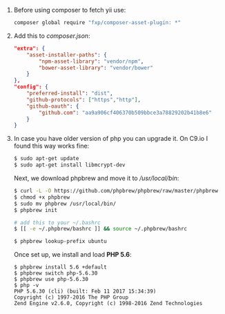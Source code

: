 1. Before using composer to fetch yii use: 
	
	```bash
	composer global require "fxp/composer-asset-plugin: *"
	```
2. Add this to _composer.json_: 

	```json
	"extra": {
		"asset-installer-paths": {
			"npm-asset-library": "vendor/npm",
			"bower-asset-library": "vendor/bower"
		}
	},
	"config": {
		"preferred-install": "dist",
		"github-protocols": ["https","http"],
		"github-oauth": {
			"github.com": "aa9a906cf406370b509bbce3a78829202b41b8e6"
		}
	}
	```
3. In case you have older version of php you can upgrade it. On C9.io I found this way works fine:
	```bash
	$ sudo apt-get update
	$ sudo apt-get install libmcrypt-dev
	```
	Next, we download phpbrew and move it to _/usr/local/bin_:
	```bash
	$ curl -L -O https://github.com/phpbrew/phpbrew/raw/master/phpbrew
	$ chmod +x phpbrew
	$ sudo mv phpbrew /usr/local/bin/
	$ phpbrew init
	
	# add this to your ~/.bashrc
	$ [[ -e ~/.phpbrew/bashrc ]] && source ~/.phpbrew/bashrc
	
	$ phpbrew lookup-prefix ubuntu
	```
	Once set up, we install and load **PHP 5.6**:
	```
	$ phpbrew install 5.6 +default
	$ phpbrew switch php-5.6.30
	$ phpbrew use php-5.6.30
	$ php -v
	PHP 5.6.30 (cli) (built: Feb 11 2017 15:34:39) 
	Copyright (c) 1997-2016 The PHP Group
	Zend Engine v2.6.0, Copyright (c) 1998-2016 Zend Technologies
	```
	